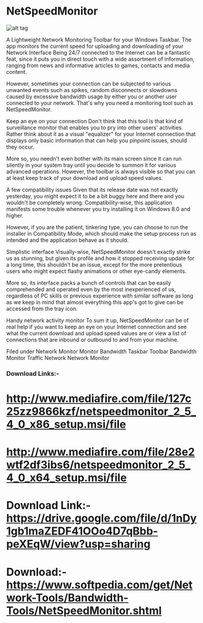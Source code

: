 # NetSpeedMonitor
![alt tag](https://github.com/ShekharSumanPro/NetSpeedMonitor/blob/master/NetSpeedMonitor.png)


A Lightweight Network Monitoring Toolbar for your Windows Taskbar. The app monitors the current speed for uploading and downloading of your Network Interface
Being 24/7 connected to the Internet can be a fantastic feat, since it puts you in direct touch with a wide assortment of information, ranging from news and informative articles to games, contacts and media content.

However, sometimes your connection can be subjected to various unwanted events such as spikes, random disconnects or slowdowns caused by excessive bandwidth usage by either you or another user connected to your network. That's why you need a monitoring tool such as NetSpeedMonitor.

Keep an eye on your connection
Don't think that this tool is that kind of surveillance monitor that enables you to pry into other users' activities. Rather think about it as a visual "equalizer" for your Internet connection that displays only basic information that can help you pinpoint issues, should they occur.

More so, you needn't even bother with its main screen since it can run silently in your system tray until you decide to summon it for various advanced operations. However, the toolbar is always visible so that you can at least keep track of your download and upload speed values.

A few compatibility issues
Given that its release date was not exactly yesterday, you might expect it to be a bit buggy here and there and you wouldn't be completely wrong. Compatibility-wise, this application manifests some trouble whenever you try installing it on Windows 8.0 and higher.

However, if you are the patient, tinkering type, you can choose to run the installer in Compatibility Mode, which should make the setup process run as intended and the application behave as it should.

Simplistic interface
Visually-wise, NetSpeedMonitor doesn't exactly strike us as stunning, but given its profile and how it stopped receiving update for a long time, this shouldn't be an issue, except for the more pretentious users who might expect flashy animations or other eye-candy elements.

More so, its interface packs a bunch of controls that can be easily comprehended and operated even by the most inexperienced of us, regardless of PC skills or previous experience with similar software as long as we keep in mind that almost everything this app's got to give can be accessed from the tray icon.

Handy network activity monitor
To sum it up, NetSpeedMonitor can be of real help if you want to keep an eye on your Internet connection and see what the current download and upload speed values are or view a list of connections that are inbound or outbound to and from your machine.

Filed under
Network Monitor Monitor Bandwidth Taskbar Toolbar Bandwidth Monitor Traffic Network
Network Monitor 
### Download Links:-
# http://www.mediafire.com/file/127c25zz9866kzf/netspeedmonitor_2_5_4_0_x86_setup.msi/file

# http://www.mediafire.com/file/28e2wtf2df3ibs6/netspeedmonitor_2_5_4_0_x64_setup.msi/file

# Download Link:- https://drive.google.com/file/d/1nDy1gb1maZEDF41OOo4D7qBbb-peXEqW/view?usp=sharing

# Download:- https://www.softpedia.com/get/Network-Tools/Bandwidth-Tools/NetSpeedMonitor.shtml
